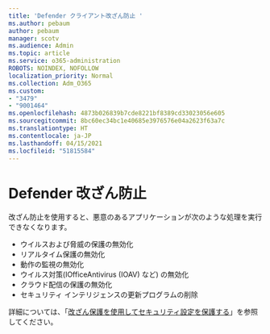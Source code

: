 ```yaml
---
title: 'Defender クライアント改ざん防止 '
ms.author: pebaum
author: pebaum
manager: scotv
ms.audience: Admin
ms.topic: article
ms.service: o365-administration
ROBOTS: NOINDEX, NOFOLLOW
localization_priority: Normal
ms.collection: Adm_O365
ms.custom:
- "3479"
- "9001464"
ms.openlocfilehash: 4873b026839b7cde8221bf8389cd33023056e605
ms.sourcegitcommit: 8bc60ec34bc1e40685e3976576e04a2623f63a7c
ms.translationtype: HT
ms.contentlocale: ja-JP
ms.lasthandoff: 04/15/2021
ms.locfileid: "51815584"
---
```

# <a name="defender-tamper-protection"></a>Defender 改ざん防止 

改ざん防止を使用すると、悪意のあるアプリケーションが次のような処理を実行できなくなります。

- ウイルスおよび脅威の保護の無効化
- リアルタイム保護の無効化
- 動作の監視の無効化
- ウイルス対策(IOfficeAntivirus (IOAV) など) の無効化
- クラウド配信の保護の無効化
- セキュリティ インテリジェンスの更新プログラムの削除

詳細については、「[改ざん保護を使用してセキュリティ設定を保護する](https://docs.microsoft.com/windows/security/threat-protection/windows-defender-antivirus/prevent-changes-to-security-settings-with-tamper-protection)」を参照してください。